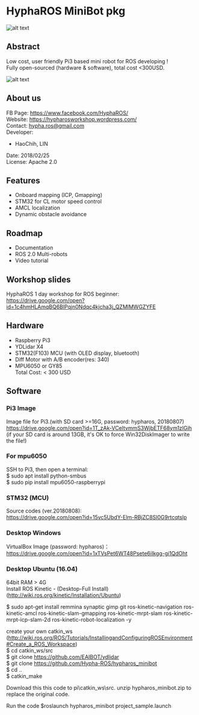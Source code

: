 # HyphaROS MiniBot pkg
![alt text](https://github.com/Hypha-ROS/hypharos_minibot/blob/master/document/logo/HyphaROS_logo_2.png)  

## Abstract
Low cost, user friendly Pi3 based mini robot for ROS developing !   
Fully open-sourced (hardware & software), total cost <300USD.  

![alt text](https://github.com/Hypha-ROS/hypharos_minibot/blob/master/document/HyphaROS_MiniBot_photo.jpg)  

## About us
FB Page: https://www.facebook.com/HyphaROS/  
Website: https://hypharosworkshop.wordpress.com/  
Contact: hypha.ros@gmail.com  
Developer:   
* HaoChih, LIN  

Date: 2018/02/25  
License: Apache 2.0  

## Features
* Onboard mapping (ICP, Gmapping)  
* STM32 for CL motor speed control  
* AMCL localization  
* Dynamic obstacle avoidance  

## Roadmap
* Documentation  
* ROS 2.0 Multi-robots
* Video tutorial  

## Workshop slides
HyphaROS 1 day workshop for ROS beginner:  
https://drive.google.com/open?id=1c4hmHLAmqBQ6BlPqjn0Ndqc4kjcha3j_QZMlMWGZYFE  

## Hardware 
* Raspberry Pi3
* YDLidar X4
* STM32(F103) MCU (with OLED display, bluetooth)
* Diff Motor with A/B encoder(res: 340)
* MPU6050 or GY85  
Total Cost: < 300 USD  

## Software
### Pi3 Image
Image file for Pi3.(with SD card >=16G, password: hypharos, 20180807)  
https://drive.google.com/open?id=1T_zAk-VCeltvmmS3WjbETF68ym1zlGih  
(if your SD card is around 13GB, it's OK to force Win32DiskImager to write the file!)   

### For mpu6050
SSH to Pi3, then open a terminal:  
$ sudo apt install python-smbus  
$ sudo pip install mpu6050-raspberrypi  

### STM32 (MCU)
Source codes (ver.20180808):  
https://drive.google.com/open?id=15vc5UbdY-Elm-RBjZC8SI0G9rtcqtslp  

### Desktop Windows 
VirtualBox Image (password: hypharos)：  
https://drive.google.com/open?id=1xTVsPet6WT48Psete6iIkgg-gi1QdOht  

### Desktop Ubuntu (16.04) 
64bit RAM > 4G  
Install ROS Kinetic - (Desktop-Full Install)   (http://wiki.ros.org/kinetic/Installation/Ubuntu)  

$ sudo apt-get install remmina synaptic gimp git ros-kinetic-navigation ros-kinetic-amcl ros-kinetic-slam-gmapping ros-kinetic-mrpt-slam ros-kinetic-mrpt-icp-slam-2d ros-kinetic-robot-localization -y  

create your own catkin_ws   
(http://wiki.ros.org/ROS/Tutorials/InstallingandConfiguringROSEnvironment#Create_a_ROS_Workspace)  
$ cd catkin_ws/src  
$ git clone https://github.com/EAIBOT/ydlidar  
$ git clone https://github.com/Hypha-ROS/hypharos_minibot   
$ cd ..  
$ catkin_make  


Download this this code to pi\catkin_ws\src.
unzip hypharos_minibot.zip to replace the original code.

Run the code 
$roslaunch hypharos_minibot project_sample.launch


